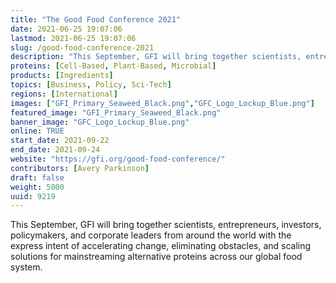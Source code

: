 ```yaml
---
title: "The Good Food Conference 2021"
date: 2021-06-25 19:07:06
lastmod: 2021-06-25 19:07:06
slug: /good-food-conference-2021
description: "This September, GFI will bring together scientists, entrepreneurs, investors, policymakers, and corporate leaders from around the world with the express intent of accelerating change, eliminating obstacles, and scaling solutions for mainstreaming alternative proteins across our global food system."
proteins: [Cell-Based, Plant-Based, Microbial]
products: [Ingredients]
topics: [Business, Policy, Sci-Tech]
regions: [International]
images: ["GFI_Primary_Seaweed_Black.png","GFC_Logo_Lockup_Blue.png"]
featured_image: "GFI_Primary_Seaweed_Black.png"
banner_image: "GFC_Logo_Lockup_Blue.png"
online: TRUE
start_date: 2021-09-22
end_date: 2021-09-24
website: "https://gfi.org/good-food-conference/"
contributors: [Avery Parkinson]
draft: false
weight: 5000
uuid: 9219
---
```

<p>This September, GFI will bring together scientists, entrepreneurs, investors, policymakers, and corporate leaders from around the world with the express intent of accelerating change, eliminating obstacles, and scaling solutions for mainstreaming alternative proteins across our global food system.</p>
